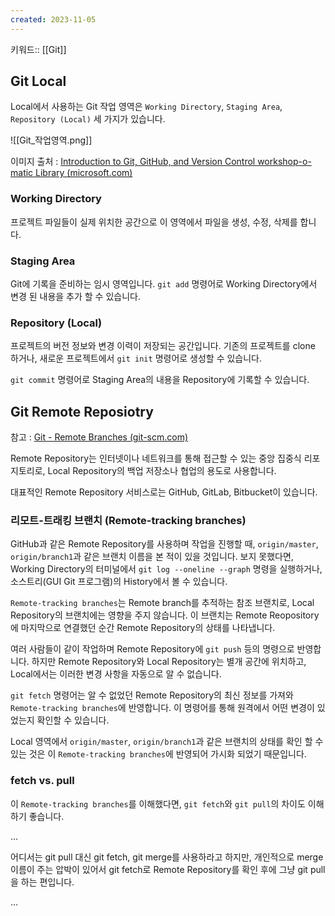 ```yaml
---
created: 2023-11-05
---
```

키워드:: [[Git]]

## Git Local

Local에서 사용하는 Git 작업 영역은 `Working Directory`, `Staging Area`, `Repository (Local)` 세 가지가 있습니다.

![[Git_작업영역.png]]

이미지 출처 : [Introduction to Git, GitHub, and Version Control​ workshop-o-matic Library (microsoft.com)](https://techcommunity.microsoft.com/t5/educator-developer-blog/introduction-to-git-github-and-version-control-workshop-o-matic/ba-p/3951511)

### Working Directory

프로젝트 파일들이 실제 위치한 공간으로 이 영역에서 파일을 생성, 수정, 삭제를 합니다.

### Staging Area

Git에 기록을 준비하는 임시 영역입니다. `git add` 명령어로 Working Directory에서 변경 된 내용을 추가 할 수 있습니다.

### Repository (Local)

프로젝트의 버전 정보와 변경 이력이 저장되는 공간입니다. 기존의 프로젝트를 clone 하거나, 새로운 프로젝트에서 `git init` 명령어로 생성할 수 있습니다.

`git commit` 명령어로 Staging Area의 내용을 Repository에 기록할 수 있습니다.

## Git Remote Reposiotry

참고 : [Git - Remote Branches (git-scm.com)](https://git-scm.com/book/en/v2/Git-Branching-Remote-Branches)

Remote Repository는 인터넷이나 네트워크를 통해 접근할 수 있는 중앙 집중식 리포지토리로, Local Repository의 백업 저장소나 협업의 용도로 사용합니다. 

대표적인 Remote Repository 서비스로는 GitHub, GitLab, Bitbucket이 있습니다.

### 리모트-트래킹 브랜치 (Remote-tracking branches)

GitHub과 같은 Remote Repository를 사용하며 작업을 진행할 때, `origin/master`, `origin/branch1`과 같은 브랜치 이름을 본 적이 있을 것입니다. 보지 못했다면, Working Directory의 터미널에서 `git log --oneline --graph` 명령을 실행하거나, 소스트리(GUI Git 프로그램)의 History에서 볼 수 있습니다.

`Remote-tracking branches`는 Remote branch를 추적하는 참조 브랜치로, Local Repository의 브랜치에는 영향을 주지 않습니다. 이 브랜치는 Remote Reopository에 마지막으로 연결했던 순간 Remote Repository의 상태를 나타냅니다.

여러 사람들이 같이 작업하며 Remote Repository에 `git push` 등의 명령으로 반영합니다. 하지만 Remote Repository와 Local Repository는 별개 공간에 위치하고, Local에서는 이러한 변경 사항을 자동으로 알 수 없습니다.

`git fetch` 명령어는 알 수 없었던 Remote Repository의 최신 정보를 가져와 `Remote-tracking branches`에 반영합니다. 이 명령어를 통해 원격에서 어떤 변경이 있었는지 확인할 수 있습니다. 

Local 영역에서 `origin/master`, `origin/branch1`과 같은 브랜치의 상태를 확인 할 수 있는 것은 이 `Remote-tracking branches`에 반영되어 가시화 되었기 때문입니다.

### fetch vs. pull

이 `Remote-tracking branches`를 이해했다면, `git fetch`와 `git pull`의 차이도 이해하기 좋습니다.

...

어디서는 git pull 대신 git fetch, git merge를 사용하라고 하지만, 개인적으로 merge 이름이 주는 압박이 있어서 git fetch로 Remote Repository를 확인 후에 그냥 git pull을 하는 편입니다.

...

